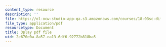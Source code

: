 ```yaml
---
content_type: resource
description: ''
file: https://ol-ocw-studio-app-qa.s3.amazonaws.com/courses/18-03sc-differential-equations-fall-2011/2e670e0a8a57ca136df692772b818ba5_sZ2qulI6GEk.pdf
file_type: application/pdf
resourcetype: Document
title: 3play pdf file
uid: 2e670e0a-8a57-ca13-6df6-92772b818ba5
---
```

